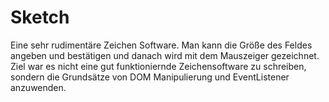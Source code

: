 # Sketch
Eine sehr rudimentäre Zeichen Software. Man kann die Größe des Feldes angeben und bestätigen und danach wird mit dem Mauszeiger gezeichnet. Ziel war es nicht eine gut funktioniernde Zeichensoftware zu schreiben, sondern die Grundsätze von DOM Manipulierung und EventListener anzuwenden.
